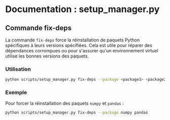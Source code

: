 # Documentation : setup_manager.py

## Commande fix-deps

La commande `fix-deps` force la réinstallation de paquets Python spécifiques à leurs versions spécifiées. Cela est utile pour réparer des dépendances corrompues ou pour s'assurer qu'un environnement virtuel utilise les bonnes versions des paquets.

### Utilisation

```bash
python scripts/setup_manager.py fix-deps --package <package1> <package2> ...
```

### Exemple

Pour forcer la réinstallation des paquets `numpy` et `pandas` :

```bash
python scripts/setup_manager.py fix-deps --package numpy pandas
